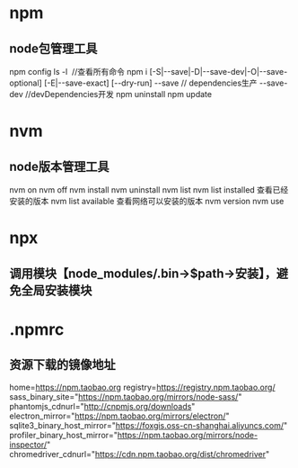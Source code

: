 
# npm
## node包管理工具
npm config ls -l 	//查看所有命令
npm i [-S|--save|-D|--save-dev|-O|--save-optional] [-E|--save-exact] [--dry-run]
--save		 // dependencies生产
--save-dev	//devDependencies开发
npm uninstall
npm update

# nvm
## node版本管理工具
nvm on
nvm off
nvm install
nvm uninstall
nvm list
nvm list installed 查看已经安装的版本
nvm list available 查看网络可以安装的版本
nvm version
nvm use

# npx
## 调用模块【node_modules/.bin->$path->安装】，避免全局安装模块

# .npmrc
## 资源下载的镜像地址
home=https://npm.taobao.org
registry=https://registry.npm.taobao.org/
sass_binary_site="https://npm.taobao.org/mirrors/node-sass/"
phantomjs_cdnurl="http://cnpmjs.org/downloads"
electron_mirror="https://npm.taobao.org/mirrors/electron/"
sqlite3_binary_host_mirror="https://foxgis.oss-cn-shanghai.aliyuncs.com/"
profiler_binary_host_mirror="https://npm.taobao.org/mirrors/node-inspector/"
chromedriver_cdnurl="https://cdn.npm.taobao.org/dist/chromedriver"
